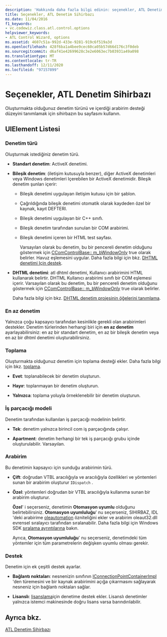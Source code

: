 ```yaml
---
description: 'Hakkında daha fazla bilgi edinin: seçenekler, ATL Denetim Sihirbazı'
title: Seçenekler, ATL Denetim Sihirbazı
ms.date: 11/04/2016
f1_keywords:
- vc.codewiz.class.atl.control.options
helpviewer_keywords:
- ATL Control Wizard, options
ms.assetid: 4607c51a-992d-433e-9281-919c6f519a3d
ms.openlocfilehash: 428f6ba1a4bee9cec60ca05b57d66d176c3f0deb
ms.sourcegitcommit: d6af41e42699628c3e2e6063ec7b03931a49a098
ms.translationtype: MT
ms.contentlocale: tr-TR
ms.lasthandoff: 12/11/2020
ms.locfileid: "97157899"
---
```

# <a name="options-atl-control-wizard"></a>Seçenekler, ATL Denetim Sihirbazı

Oluşturmakta olduğunuz denetim türünü ve içerdiği arabirim desteği düzeyini tanımlamak için sihirbazın bu sayfasını kullanın.

## <a name="uielement-list"></a>UIElement Listesi

### <a name="control-type"></a>Denetim türü

Oluşturmak istediğiniz denetim türü.

- **Standart denetim**: ActiveX denetimi.

- **Bileşik denetim**: (iletişim kutusuyla benzer), diğer ActiveX denetimleri veya Windows denetimleri Içerebilen bir ActiveX denetimidir. Bileşik denetim şunları içerir:

  - Bileşik denetimi uygulayan iletişim kutusu için bir şablon.

  - Çağrıldığında bileşik denetimi otomatik olarak kaydeden özel bir kaynak, kayıt DEFTERI.

  - Bileşik denetimi uygulayan bir C++ sınıfı.

  - Bileşik denetim tarafından sunulan bir COM arabirimi.

  - Bileşik denetimi içeren bir HTML test sayfası.

    Varsayılan olarak bu denetim, bu bir pencereli denetim olduğunu göstermek için [CComControlBase:: m_bWindowOnly](../../atl/reference/ccomcontrolbase-class.md#m_bwindowonly) true olarak belirler. Havuz eşlemesini uygular. Daha fazla bilgi için bkz. [DHTML denetimi Için destek](../../atl/atl-support-for-dhtml-controls.md).

- **DHTML denetimi**: atl dhtml denetimi, Kullanıcı arabirimini HTML kullanarak belirtir. DHTML Kullanıcı arabirimi sınıfı bir COM eşlemesi içerir. Varsayılan olarak bu denetim, bu bir pencereli denetim olduğunu göstermek için [CComControlBase:: m_bWindowOnly](../../atl/reference/ccomcontrolbase-class.md#m_bwindowonly) true olarak belirler.

   Daha fazla bilgi için bkz. [DHTML denetim projesinin öğelerini tanımlama](../../atl/identifying-the-elements-of-the-dhtml-control-project.md).

### <a name="minimal-control"></a>En az denetim

Yalnızca çoğu kapsayıcı tarafından kesinlikle gerekli olan arabirimleri destekler. Denetim türlerinden herhangi biri için **en az denetim** ayarlayabilirsiniz: en az bir standart denetim, en az bir bileşik denetim veya en az bir dhtml denetimi oluşturabilirsiniz.

### <a name="aggregation"></a>Toplama

Oluşturmakta olduğunuz denetim için toplama desteği ekler. Daha fazla bilgi için bkz. [toplama](../../atl/aggregation.md).

- **Evet**: toplanabilecek bir denetim oluşturun.

- **Hayır**: toplanmayan bir denetim oluşturun.

- **Yalnızca**: toplama yoluyla örneklenebilir bir denetim oluşturun.

### <a name="threading-model"></a>İş parçacığı modeli

Denetim tarafından kullanılan iş parçacığı modelinin belirtir.

- **Tek**: denetim yalnızca birincil com iş parçacığında çalışır.

- **Apartment**: denetim herhangi bir tek iş parçacığı grubu içinde oluşturulabilir. Varsayılan.

### <a name="interface"></a>Arabirim

Bu denetimin kapsayıcı için sunduğu arabirimin türü.

- **Çift**: doğrudan VTBL aracılığıyla ve aracılığıyla özellikleri ve yöntemleri sunan bir arabirim oluşturur `IDispatch` .

- **Özel**: yöntemleri doğrudan bir VTBL aracılığıyla kullanıma sunan bir arabirim oluşturur.

   **Özel**' i seçerseniz, denetimin **Otomasyon uyumlu** olduğunu belirtebilirsiniz. **Otomasyon uyumluluğu**' nu seçerseniz, SIHIRBAZ, IDL 'deki arabirime [oleautomation](../../windows/attributes/oleautomation.md) özniteliğini ekler ve arabirim oleaut32.dll evrensel sıralayıcı tarafından sıralanabilir. Daha fazla bilgi için Windows SDK [sıralama ayrıntılarına](/windows/win32/com/marshaling-details) bakın.

   Ayrıca, **Otomasyon uyumluluğu**' nu seçerseniz, denetimdeki tüm yöntemler için tüm parametrelerin değişken uyumlu olması gerekir.

### <a name="support"></a>Destek

Denetim için ek çeşitli destek ayarlar.

- **Bağlantı noktaları**: nesnenizin sınıfının [IConnectionPointContainerImpl](../../atl/reference/iconnectionpointcontainerimpl-class.md) 'den türemesini ve bir kaynak arabirimini açığa çıkarmasını sağlayarak nesneniz için bağlantı noktaları sağlar.

- **Lisanslı**: [lisanslama](/windows/win32/com/licensing)için denetime destek ekler. Lisanslı denetimler yalnızca istemci makinesinde doğru lisans varsa barındırılabilir.

## <a name="see-also"></a>Ayrıca bkz.

[ATL Denetim Sihirbazı](../../atl/reference/atl-control-wizard.md)
